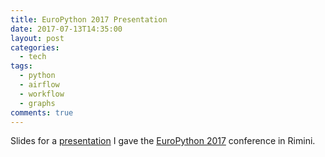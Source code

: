 ```yaml
---
title: EuroPython 2017 Presentation
date: 2017-07-13T14:35:00
layout: post
categories:
  - tech
tags:
  - python
  - airflow
  - workflow
  - graphs
comments: true
---
```


Slides for a [presentation](https://ep2017.europython.eu/conference/talks/developing-elegant-workflows-in-python-code-with-apache-airflow) I gave the [EuroPython 2017](https://ep2017.europython.eu/en/) conference in Rimini.


<script async class="speakerdeck-embed" data-id="895cc9f6ed0b4545b27ac1d9ece68b68" data-ratio="1.77777777777778" src="//speakerdeck.com/assets/embed.js"></script>